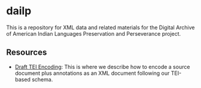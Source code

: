 # dailp
This is a repository for XML data and related materials for the Digital Archive of American Indian Languages Preservation and Perseverance project. 

## Resources
- [Draft TEI
  Encoding](https://docs.google.com/document/d/19c_9KZw204aURzuo4f3kSQ8akNOlP-Cvq6L5JgtiOAw/edit#heading=h.3n95x3ez0syx):
  This is where we describe how to encode a source document plus annotations as an XML document following our TEI-based schema.
